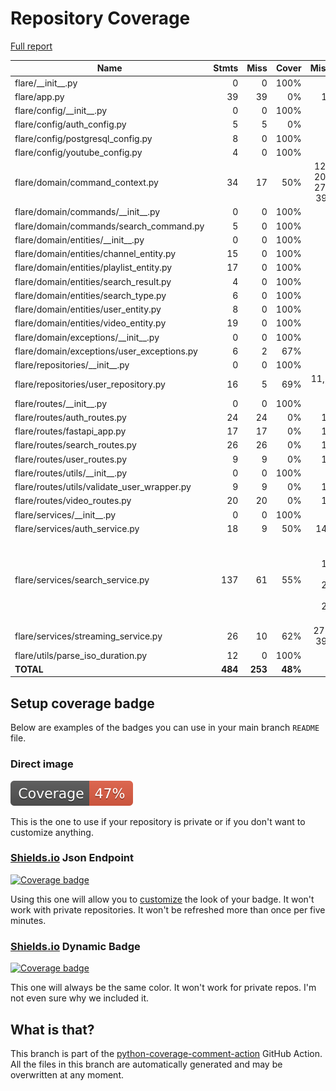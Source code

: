 # Repository Coverage

[Full report](https://htmlpreview.github.io/?https://github.com/gueriboutmathieu/flare_server/blob/python-coverage-comment-action-data/htmlcov/index.html)

| Name                                          |    Stmts |     Miss |   Cover |   Missing |
|---------------------------------------------- | -------: | -------: | ------: | --------: |
| flare/\_\_init\_\_.py                         |        0 |        0 |    100% |           |
| flare/app.py                                  |       39 |       39 |      0% |      1-74 |
| flare/config/\_\_init\_\_.py                  |        0 |        0 |    100% |           |
| flare/config/auth\_config.py                  |        5 |        5 |      0% |       1-7 |
| flare/config/postgresql\_config.py            |        8 |        0 |    100% |           |
| flare/config/youtube\_config.py               |        4 |        0 |    100% |           |
| flare/domain/command\_context.py              |       34 |       17 |     50% |12, 16, 20, 24, 27, 30, 39-52 |
| flare/domain/commands/\_\_init\_\_.py         |        0 |        0 |    100% |           |
| flare/domain/commands/search\_command.py      |        5 |        0 |    100% |           |
| flare/domain/entities/\_\_init\_\_.py         |        0 |        0 |    100% |           |
| flare/domain/entities/channel\_entity.py      |       15 |        0 |    100% |           |
| flare/domain/entities/playlist\_entity.py     |       17 |        0 |    100% |           |
| flare/domain/entities/search\_result.py       |        4 |        0 |    100% |           |
| flare/domain/entities/search\_type.py         |        6 |        0 |    100% |           |
| flare/domain/entities/user\_entity.py         |        8 |        0 |    100% |           |
| flare/domain/entities/video\_entity.py        |       19 |        0 |    100% |           |
| flare/domain/exceptions/\_\_init\_\_.py       |        0 |        0 |    100% |           |
| flare/domain/exceptions/user\_exceptions.py   |        6 |        2 |     67% |      3, 8 |
| flare/repositories/\_\_init\_\_.py            |        0 |        0 |    100% |           |
| flare/repositories/user\_repository.py        |       16 |        5 |     69% | 11, 26-29 |
| flare/routes/\_\_init\_\_.py                  |        0 |        0 |    100% |           |
| flare/routes/auth\_routes.py                  |       24 |       24 |      0% |      1-28 |
| flare/routes/fastapi\_app.py                  |       17 |       17 |      0% |      1-23 |
| flare/routes/search\_routes.py                |       26 |       26 |      0% |      1-34 |
| flare/routes/user\_routes.py                  |        9 |        9 |      0% |      1-12 |
| flare/routes/utils/\_\_init\_\_.py            |        0 |        0 |    100% |           |
| flare/routes/utils/validate\_user\_wrapper.py |        9 |        9 |      0% |      1-12 |
| flare/routes/video\_routes.py                 |       20 |       20 |      0% |      1-29 |
| flare/services/\_\_init\_\_.py                |        0 |        0 |    100% |           |
| flare/services/auth\_service.py               |       18 |        9 |     50% |     14-27 |
| flare/services/search\_service.py             |      137 |       61 |     55% |98-187, 190-199, 202-210, 213-222 |
| flare/services/streaming\_service.py          |       26 |       10 |     62% |27-36, 39-51 |
| flare/utils/parse\_iso\_duration.py           |       12 |        0 |    100% |           |
|                                     **TOTAL** |  **484** |  **253** | **48%** |           |


## Setup coverage badge

Below are examples of the badges you can use in your main branch `README` file.

### Direct image

[![Coverage badge](https://raw.githubusercontent.com/gueriboutmathieu/flare_server/python-coverage-comment-action-data/badge.svg)](https://htmlpreview.github.io/?https://github.com/gueriboutmathieu/flare_server/blob/python-coverage-comment-action-data/htmlcov/index.html)

This is the one to use if your repository is private or if you don't want to customize anything.

### [Shields.io](https://shields.io) Json Endpoint

[![Coverage badge](https://img.shields.io/endpoint?url=https://raw.githubusercontent.com/gueriboutmathieu/flare_server/python-coverage-comment-action-data/endpoint.json)](https://htmlpreview.github.io/?https://github.com/gueriboutmathieu/flare_server/blob/python-coverage-comment-action-data/htmlcov/index.html)

Using this one will allow you to [customize](https://shields.io/endpoint) the look of your badge.
It won't work with private repositories. It won't be refreshed more than once per five minutes.

### [Shields.io](https://shields.io) Dynamic Badge

[![Coverage badge](https://img.shields.io/badge/dynamic/json?color=brightgreen&label=coverage&query=%24.message&url=https%3A%2F%2Fraw.githubusercontent.com%2Fgueriboutmathieu%2Fflare_server%2Fpython-coverage-comment-action-data%2Fendpoint.json)](https://htmlpreview.github.io/?https://github.com/gueriboutmathieu/flare_server/blob/python-coverage-comment-action-data/htmlcov/index.html)

This one will always be the same color. It won't work for private repos. I'm not even sure why we included it.

## What is that?

This branch is part of the
[python-coverage-comment-action](https://github.com/marketplace/actions/python-coverage-comment)
GitHub Action. All the files in this branch are automatically generated and may be
overwritten at any moment.